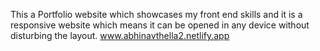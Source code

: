 This a Portfolio website which showcases my front end skills and it is a responsive website which means it can be opened in any device without disturbing the layout.
www.abhinavthella2.netlify.app
